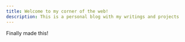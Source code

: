 ```yaml
---
title: Welcome to my corner of the web!
description: This is a personal blog with my writings and projects
---
```


Finally made this!
